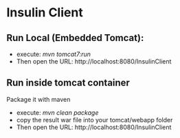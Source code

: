Insulin Client
====================

Run Local (Embedded Tomcat):
----------------
  - execute: *mvn tomcat7:run*
  - Then open the URL: http://localhost:8080/InsulinClient

Run inside tomcat container
-----------------------------
Package it with maven

  - execute: *mvn clean package*
  - copy the result war file into your tomcat/webapp folder
  - Then open the URL: http://localhost:8080/InsulinClient
